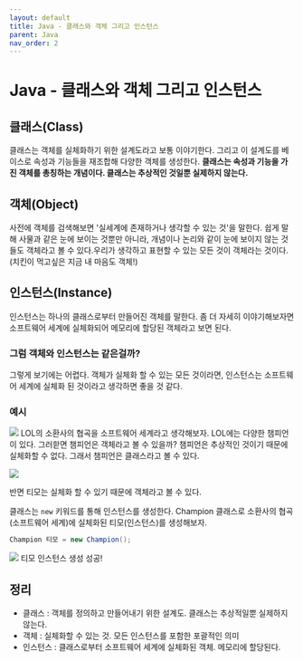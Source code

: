 ```yaml
---
layout: default
title: Java - 클래스와 객체 그리고 인스턴스
parent: Java
nav_order: 2
---
```

# **Java - 클래스와 객체 그리고 인스턴스**

## 클래스(Class)

클래스는 객체를 실체화하기 위한 설계도라고 보통 이야기한다. 그리고 이 설계도를 베이스로 속성과 기능들을 재조합해 다양한 객체를 생성한다.
**클래스는 속성과 기능을 가진 객체를 총칭하는 개념이다. 클래스는 추상적인 것일뿐 실제하지 않는다.**

## 객체(Object)

사전에 객체를 검색해보면 '실세계에 존재하거나 생각할 수 있는 것'을 말한다. 쉽게 말해 사물과 같은 눈에 보이는 것뿐만 아니라, 개념이나 논리와 같이 눈에 보이지 않는 것들도 객체라고 볼 수 있다.우리가 생각하고 표현할 수 있는 모든 것이 객체라는 것이다. (치킨이 먹고싶은 지금 내 마음도 객체!)

## 인스턴스(Instance)

인스턴스는 하나의 클래스로부터 만들어진 객체를 말한다. 좀 더 자세히 이야기해보자면 소프트웨어 세계에 실체화되어 메모리에 할당된 객체라고 보면 된다.

### 그럼 객체와 인스턴스는 같은걸까?

그렇게 보기에는 어렵다. 객체가 실체화 할 수 있는 모든 것이라면, 인스턴스는 소프트웨어 세계에 실체화 된 것이라고 생각하면 좋을 것 같다.

### 예시
![](https://i.pinimg.com/originals/85/58/0b/85580be68e71d5d9cf6783dc78e4dfe5.png)
LOL의 소환사의 협곡을 소프트웨어 세계라고 생각해보자. LOL에는 다양한 챔피언이 있다. 그러핟면 챔피언은 객체라고 볼 수 있을까? 챔피언은 추상적인 것이기 때문에 실체화할 수 없다. 그래서 챔피언은 클래스라고 볼 수 있다.


![](https://www.leagueoflegends.co.kr/upload/EditorImages/20180501171344_OQvjay0V.jpeg)

반면 티모는 실체화 할 수 있기 때문에 객체라고 볼 수 있다.

클래스는 `new` 키워드를 통해 인스턴스를 생성한다. Champion 클래스로 소환사의 협곡(소프트웨어 세계)에 실체화된 티모(인스턴스)를 생성해보자.

```java
Champion 티모 = new Champion();
```
![](https://blog.kakaocdn.net/dn/cRIkDc/btqNCyC3ii2/axfrQDEwnRIQYiNNrV43ck/img.gif)
티모 인스턴스 생성 성공!

## 정리
- 클래스 : 객체를 정의하고 만들어내기 위한 설계도. 클래스는 추상적일뿐 실제하지 않는다.
- 객체 : 실체화할 수 있는 것. 모든 인스턴스를 포함한 포괄적인 의미
- 인스턴스 : 클래스로부터 소프트웨어 세계에 실체화된 객체. 메모리에 할당된다.